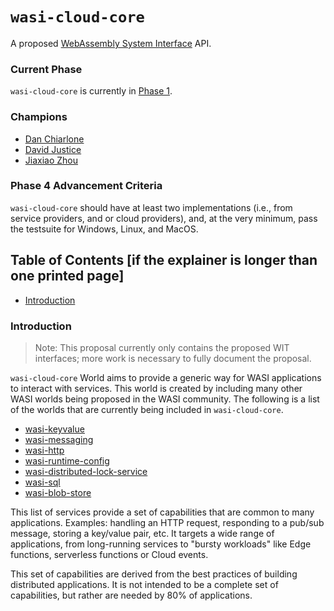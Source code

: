 # `wasi-cloud-core`

A proposed [WebAssembly System Interface](https://github.com/WebAssembly/WASI) API.

### Current Phase

`wasi-cloud-core` is currently in [Phase 1](https://github.com/WebAssembly/WASI/blob/main/Proposals.md#phase-1---feature-proposal-cg).

### Champions

- [Dan Chiarlone](https://github.com/danbugs)
- [David Justice](https://github.com/devigned)
- [Jiaxiao Zhou](https://github.com/Mossaka)

### Phase 4 Advancement Criteria

`wasi-cloud-core` should have at least two implementations (i.e., from service providers, and or cloud providers), and, at the very minimum, pass the testsuite for Windows, Linux, and MacOS.

## Table of Contents [if the explainer is longer than one printed page]

- [Introduction](#introduction)

### Introduction

> Note: This proposal currently only contains the proposed WIT interfaces; more work is necessary to fully document the proposal.

`wasi-cloud-core` World aims to provide a generic way for WASI applications to interact with services. This world is created by including many other WASI worlds being proposed in the WASI community. The following is a list of the worlds that are currently being included in `wasi-cloud-core`.

- [wasi-keyvalue](https://github.com/WebAssembly/wasi-keyvalue)
- [wasi-messaging](https://github.com/WebAssembly/wasi-messaging)
- [wasi-http](https://github.com/WebAssembly/wasi-http)
- [wasi-runtime-config](https://github.com/WebAssembly/wasi-runtime-config)
- [wasi-distributed-lock-service](https://github.com/WebAssembly/wasi-distributed-lock-service)
- [wasi-sql](https://github.com/WebAssembly/wasi-sql)
- [wasi-blob-store](https://github.com/WebAssembly/wasi-blob-store)

This list of services provide a set of capabilities that are common to many applications. Examples: handling an HTTP request, responding to a pub/sub message, storing a key/value pair, etc. It targets a wide range of applications, from long-running services to "bursty workloads" like Edge functions, serverless functions or Cloud events.

This set of capabilities are derived from the best practices of building distributed applications. It is not intended to be a complete set of capabilities, but rather are needed by 80% of applications.
